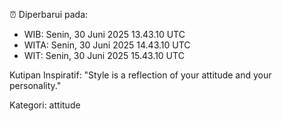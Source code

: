 ⏰ Diperbarui pada:
- WIB: Senin, 30 Juni 2025 13.43.10 UTC
- WITA: Senin, 30 Juni 2025 14.43.10 UTC
- WIT: Senin, 30 Juni 2025 15.43.10 UTC

Kutipan Inspiratif:
"Style is a reflection of your attitude and your personality."


Kategori: attitude

